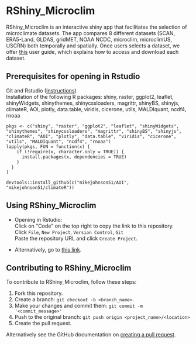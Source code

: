 # RShiny_Microclim

RShiny_Microclim is an interactive shiny app that facilitates the selection of microclimate datasets.
The app compares 8 different datasets (SCAN, ERA5-Land, GLDAS, gridMET, NOAA NCDC, microclim, microclimUS, USCRN) both temporally and spatially.
Once users selects a dataset, we offer [this](https://bookdown.org/huckley/microclimate_users_guide/) user guide, which explains how to access and download each dataset.

## Prerequisites for opening in Rstudio
Git and Rstudio ([Instructions](https://resources.github.com/whitepapers/github-and-rstudio/))  
Installation of the following R packages: shiny, raster, ggplot2, leaflet, shinyWidgets, shinythemes, shinycssloaders, magrittr, shinyBS, shinyjs, climateR, AOI, plotly, data.table, viridis, cicerone, utils, MALDIquant, ncdf4, rnoaa 

```
pkgs <- c("shiny", "raster", "ggplot2", "leaflet", "shinyWidgets", "shinythemes", "shinycssloaders", "magrittr", "shinyBS", "shinyjs", "climateR", "AOI", "plotly", "data.table", "viridis", "cicerone", "utils", "MALDIquant", "ncdf4", "rnoaa")
lapply(pkgs, FUN = function(x) {
    if (!require(x, character.only = TRUE)) {
      install.packages(x, dependencies = TRUE)
    }
  }
)

devtools::install_github(c("mikejohnson51/AOI", "mikejohnson51/climateR"))
```

## Using RShiny_Microclim
* Opening in Rstudio:  
Click on "Code" on the top right to copy the link to this repository.  
Click ```File```, ```New Project```, ```Version Control```, ```Git```  
Paste the repository URL and click ```Create Project```.

* Alternatively, go to [this link](https://map.trenchproject.com/RShiny_Microclim/).

## Contributing to RShiny_Microclim
<!--- If your README is long or you have some specific process or steps you want contributors to follow, consider creating a separate CONTRIBUTING.md file--->
To contribute to RShiny_Microclim, follow these steps:

1. Fork this repository.
2. Create a branch: `git checkout -b <branch_name>`.
3. Make your changes and commit them: `git commit -m '<commit_message>'`
4. Push to the original branch: `git push origin <project_name>/<location>`
5. Create the pull request.

Alternatively see the GitHub documentation on [creating a pull request](https://help.github.com/en/github/collaborating-with-issues-and-pull-requests/creating-a-pull-request).

